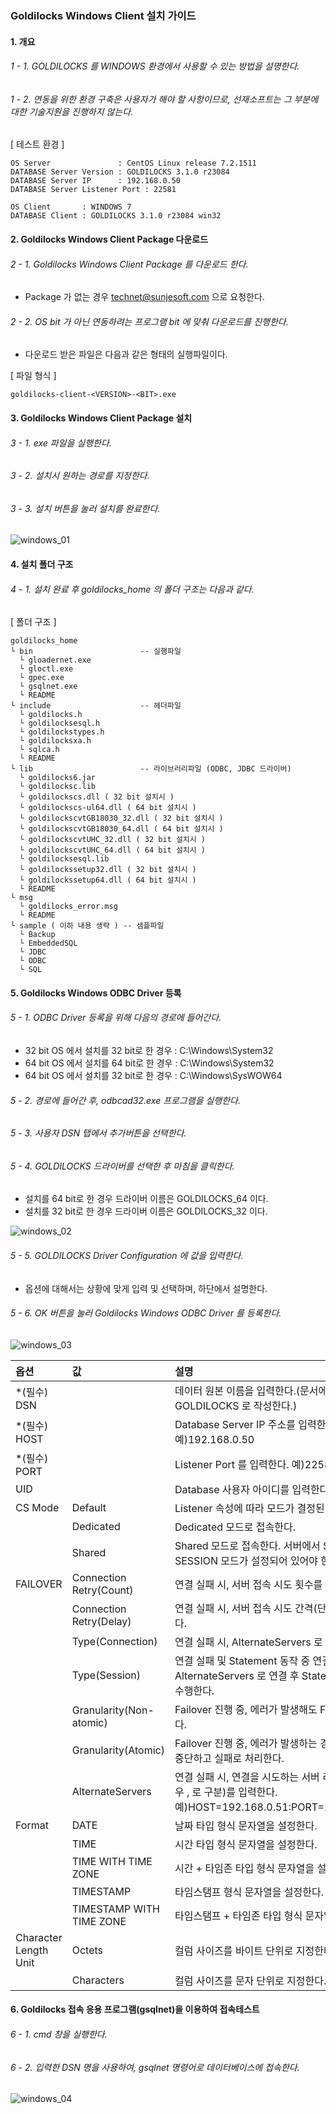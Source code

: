 ### Goldilocks Windows Client 설치 가이드

#### 1. 개요

###### 1 - 1. GOLDILOCKS 를 WINDOWS 환경에서 사용할 수 있는 방법을 설명한다.

###### 1 - 2. 연동을 위한 환경 구축은 사용자가 해야 할 사항이므로, 선재소프트는 그 부분에 대한 기술지원을 진행하지 않는다.


[ 테스트 환경 ]

    OS Server               : CentOS Linux release 7.2.1511
    DATABASE Server Version : GOLDILOCKS 3.1.0 r23084
    DATABASE Server IP      : 192.168.0.50
    DATABASE Server Listener Port : 22581

    OS Client       : WINDOWS 7
    DATABASE Client : GOLDILOCKS 3.1.0 r23084 win32


#### 2. Goldilocks Windows Client Package 다운로드

###### 2 - 1. Goldilocks Windows Client Package 를 다운로드 한다.
*  Package 가 없는 경우 technet@sunjesoft.com 으로 요청한다.

###### 2 - 2. OS bit 가 아닌 연동하려는 프로그램 bit 에 맞춰 다운로드를 진행한다.

* 다운로드 받은 파일은 다음과 같은 형태의 실행파일이다.

[ 파일 형식 ]

    goldilocks-client-<VERSION>-<BIT>.exe


#### 3. Goldilocks Windows Client Package 설치

###### 3 - 1. exe 파일을 실행한다.

###### 3 - 2. 설치시 원하는 경로를 지정한다.

###### 3 - 3. 설치 버튼을 눌러 설치를 완료한다.

![windows_01](https://user-images.githubusercontent.com/9734988/33203716-5da07cae-d144-11e7-85e1-20fa07f5d9cd.jpg)

#### 4. 설치 폴더 구조

###### 4 - 1. 설치 완료 후 goldilocks_home 의 폴더 구조는 다음과 같다.

[ 폴더 구조 ]

    goldilocks_home
    └ bin                        -- 실행파일
      └ gloadernet.exe
      └ gloctl.exe
      └ gpec.exe
      └ gsqlnet.exe
      └ README
    └ include                    -- 헤더파일
      └ goldilocks.h
      └ goldilocksesql.h
      └ goldilockstypes.h
      └ goldilocksxa.h
      └ sqlca.h
      └ README
    └ lib                        -- 라이브러리파일 (ODBC, JDBC 드라이버)
      └ goldilocks6.jar
      └ goldilocksc.lib
      └ goldilockscs.dll ( 32 bit 설치시 )
      └ goldilockscs-ul64.dll ( 64 bit 설치시 )
      └ goldilockscvtGB18030_32.dll ( 32 bit 설치시 )
      └ goldilockscvtGB18030_64.dll ( 64 bit 설치시 )
      └ goldilockscvtUHC_32.dll ( 32 bit 설치시 )
      └ goldilockscvtUHC_64.dll ( 64 bit 설치시 )
      └ goldilocksesql.lib
      └ goldilockssetup32.dll ( 32 bit 설치시 )
      └ goldilockssetup64.dll ( 64 bit 설치시 )
      └ README
    └ msg
      └ goldilocks_error.msg
      └ README
    └ sample ( 이하 내용 생략 ) -- 샘플파일
      └ Backup
      └ EmbeddedSQL
      └ JDBC
      └ ODBC
      └ SQL

#### 5. Goldilocks Windows ODBC Driver 등록

###### 5 - 1. ODBC Driver 등록을 위해 다음의 경로에 들어간다.
* 32 bit OS 에서 설치를 32 bit로 한 경우 : C:\Windows\System32
* 64 bit OS 에서 설치를 64 bit로 한 경우 : C:\Windows\System32
* 64 bit OS 에서 설치를 32 bit로 한 경우 : C:\Windows\SysWOW64

###### 5 - 2. 경로에 들어간 후, odbcad32.exe 프로그램을 실행한다.

###### 5 - 3. 사용자 DSN 탭에서 추가버튼을 선택한다.

###### 5 - 4. GOLDILOCKS 드라이버를 선택한 후 마침을 클릭한다.
* 설치를 64 bit로 한 경우 드라이버 이름은 GOLDILOCKS_64 이다.
* 설치를 32 bit로 한 경우 드라이버 이름은 GOLDILOCKS_32 이다.

![windows_02](https://user-images.githubusercontent.com/9734988/33203841-c818802c-d144-11e7-9b6f-eedd37beb7ac.jpg)

###### 5 - 5. GOLDILOCKS Driver Configuration 에 값을 입력한다.
* 옵션에 대해서는 상황에 맞게 입력 및 선택하며, 하단에서 설명한다.

###### 5 - 6. OK 버튼을 눌러 Goldilocks Windows ODBC Driver 를 등록한다.

![windows_03](https://user-images.githubusercontent.com/9734988/33203850-d02efc82-d144-11e7-87d5-e604688fd7df.jpg)

| 옵션 | 값 | 설명 |
|:--  |:-- |:-- |
|*(필수) DSN         ||데이터 원본 이름을 입력한다.(문서에서는 GOLDILOCKS 로 작성한다.)|
|*(필수) HOST        ||Database Server IP 주소를 입력한다. 예)192.168.0.50|
|*(필수) PORT        ||Listener Port 를 입력한다. 예)22581|
|UID         ||Database 사용자 아이디를 입력한다.|
|CS Mode     |Default|Listener 속성에 따라 모드가 결정된다.|
|            |Dedicated|Dedicated 모드로 접속한다.|
|            |Shared|Shared 모드로 접속한다. 서버에서 SHARED SESSION 모드가 설정되어 있어야 한다.|
|FAILOVER|Connection Retry(Count)|연결 실패 시, 서버 접속 시도 횟수를 입력한다.|
|        |Connection Retry(Delay)|연결 실패 시, 서버 접속 시도 간격(단위 : 초)를 입력한다.|
|        |Type(Connection)|연결 실패 시, AlternateServers 로 연결한다.|
|        |Type(Session)   |연결 실패 및 Statement 동작 중 연결이 끊어진 경우, AlternateServers 로 연결 후 Statement 를 복원하여 수행한다.|
|        |Granularity(Non-atomic)|Failover 진행 중, 에러가 발생해도 Failover 를 진행한다.|
|        |Granularity(Atomic) | Failover 진행 중, 에러가 발생하는 경우 Failover 를 중단하고 실패로 처리한다.|
|        |AlternateServers| 연결 실패 시, 연결을 시도하는 서버 리스트(다중일 경우 , 로 구분)를 입력한다. 예)HOST=192.168.0.51:PORT=22581,HOST=...|
|Format  |DATE|날짜 타입 형식 문자열을 설정한다.|
|        |TIME|시간 타입 형식 문자열을 설정한다.|
|        |TIME WITH TIME ZONE|시간 + 타임존 타입 형식 문자열을 설정한다.|
|        |TIMESTAMP|타임스탬프 형식 문자열을 설정한다.|
|        |TIMESTAMP WITH TIME ZONE|타임스탬프 + 타임존 타입 형식 문자열을 설정한다.|
|Character Length Unit|Octets|컬럼 사이즈를 바이트 단위로 지정한다.|
|       |Characters|컬럼 사이즈를 문자 단위로 지정한다.|



#### 6. Goldilocks 접속 응용 프로그램(gsqlnet)을 이용하여 접속테스트

###### 6 - 1. cmd 창을 실행한다.

###### 6 - 2. 입력한 DSN 명을 사용하여, gsqlnet 명령어로 데이터베이스에 접속한다.

![windows_04](https://user-images.githubusercontent.com/9734988/33203885-f4c385f4-d144-11e7-91f3-c93647354548.jpg)
